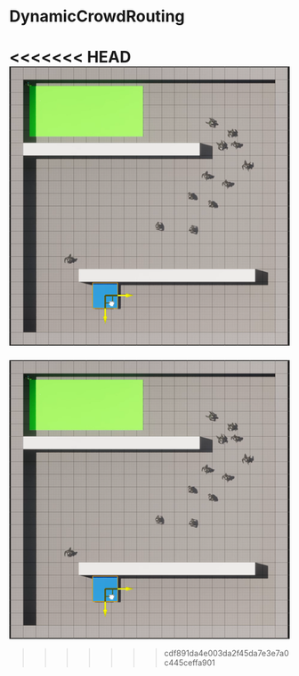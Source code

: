 # DynamicCrowdRouting
<<<<<<< HEAD
[![Video](imgs\MovingGoal.png)](https://drive.google.com/file/d/1mCdjcRqUc-TE6c4OE4SKSzjM2Wq0iK5i/view)
=======
[![Video](imgs/MovingGoal.png)](https://drive.google.com/file/d/1mCdjcRqUc-TE6c4OE4SKSzjM2Wq0iK5i/view)
>>>>>>> cdf891da4e003da2f45da7e3e7a0c445ceffa901

